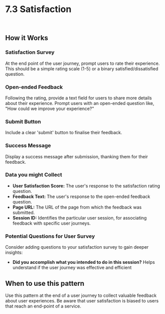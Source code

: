 # 7.3 Satisfaction

<div data-full-width="false">

<figure><img src="../../../.gitbook/assetsSatisfaction.png" alt=""><figcaption></figcaption></figure>

</div>

<figure><img src="../../../.gitbook/assetsSatisfaction - Example implementation.png" alt=""><figcaption></figcaption></figure>

## **How it Works**

### **Satisfaction Survey**

At the end point of the user journey, prompt users to rate their experience. This should be a simple rating scale (1-5) or a binary satisfied/dissatisfied question.

### **Open-ended Feedback**

Following the rating, provide a text field for users to share more details about their experience. Prompt users with an open-ended question like, "How could we improve your experience?"

### **Submit Button**

Include a clear 'submit' button to finalise their feedback.

### **Success Message**

Display a success message after submission, thanking them for their feedback.

### **Data you might Collect**

* **User Satisfaction Score:** The user's response to the satisfaction rating question.
* **Feedback Text:** The user's response to the open-ended feedback question.
* **Page URL:** The URL of the page from which the feedback was submitted.
* **Session ID:** Identifies the particular user session, for associating feedback with specific user journeys.

### **Potential Questions for User Survey**

Consider adding questions to your satisfaction survey to gain deeper insights:

* **Did you accomplish what you intended to do in this session?** Helps understand if the user journey was effective and efficient

## **When to use this pattern**

Use this pattern at the end of a user journey to collect valuable feedback about user experiences. Be aware that user satisfaction is biased to users that reach an end-point of a service.

##
